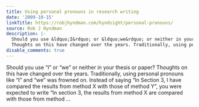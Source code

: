 ```yaml
---
title: Using personal pronouns in research writing
date: '2009-10-15'
linkTitle: https://robjhyndman.com/hyndsight/personal-pronouns/
source: Rob J Hyndman
description: |-
  Should you use &ldquo;I&rdquo; or &ldquo;we&rdquo; or neither in your thesis or paper?
  Thoughts on this have changed over the years. Traditionally, using personal pronouns like &ldquo;I&rdquo; and &ldquo;we&rdquo; was frowned on. Instead of saying &ldquo;In Section 3, I have compared the results from method X with those of method Y&rdquo;, you were expected to write &ldquo;In section 3, the results from method X are compared with those from method ...
disable_comments: true
---
```

Should you use &ldquo;I&rdquo; or &ldquo;we&rdquo; or neither in your thesis or paper?
Thoughts on this have changed over the years. Traditionally, using personal pronouns like &ldquo;I&rdquo; and &ldquo;we&rdquo; was frowned on. Instead of saying &ldquo;In Section 3, I have compared the results from method X with those of method Y&rdquo;, you were expected to write &ldquo;In section 3, the results from method X are compared with those from method ...